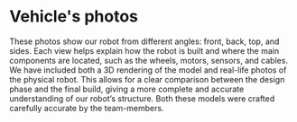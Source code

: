Vehicle's photos
====

These photos show our robot from different angles: front, back, top, and sides. Each view helps explain how the robot is built and where the main components are located, such as the wheels, motors, sensors, and cables. We have included both a 3D rendering of the model and real-life photos of the physical robot. This allows for a clear comparison between the design phase and the final build, giving a more complete and accurate understanding of our robot’s structure. Both these models were crafted carefully accurate by the team-members. 
